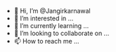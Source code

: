 - 👋 Hi, I’m @Jangirkarnawal
- 👀 I’m interested in ...
- 🌱 I’m currently learning ...
- 💞️ I’m looking to collaborate on ...
- 📫 How to reach me ...

<!---
Jangirkarnawal/Jangirkarnawal is a ✨ special ✨ repository because its `README.md` (this file) appears on your GitHub profile.
You can click the Preview link to take a look at your changes.
--->
